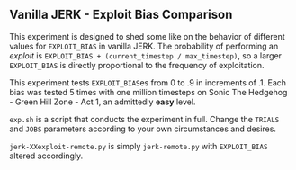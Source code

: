 Vanilla JERK - Exploit Bias Comparison
--------------------------------------

This experiment is designed to shed some like on the behavior of
different values for `EXPLOIT_BIAS` in vanilla JERK. The probability
of performing an _exploit_ is `EXPLOIT_BIAS + (current_timestep /
max_timestep)`, so a larger `EXPLOIT_BIAS` is directly proportional to
the frequency of exploitation.

This experiment tests `EXPLOIT_BIAS`es from 0 to .9 in increments of
.1. Each bias was tested 5 times with one million timesteps on Sonic
The Hedgehog - Green Hill Zone - Act 1, an admittedly **easy** level.

`exp.sh` is a script that conducts the experiment in full. Change the
`TRIALS` and `JOBS` parameters according to your own circumstances and
desires.

`jerk-XXexploit-remote.py` is simply `jerk-remote.py` with
`EXPLOIT_BIAS` altered accordingly.
